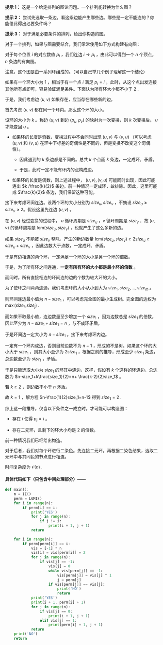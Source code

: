 **提示 1：** 这是一个给定排列的图论问题。一个排列能转换为什么图？

**提示 2：** 尝试先选取一条边，看这条边能产生哪些边。哪些是一定不能连的？你能借此得出必要条件吗？

**提示 3：** 对于满足必要条件的排列，给出你构造的图。

对于一个排列，如果与图需要结合，我们常常使用如下方式构建有向图：

对于每个位置 $i$ 的对应数值 $p_i$ ，我们连边 $i\to p_i$ ，由此可以得到一个 $n$ 个顶点， $n$ 条边的有向图。

注意，这个图是由一系列环组成的。（可以自己举几个例子理解这一个结论）

如果有一个环大小为 $1$ ，相当于有一个点 $i$ 满足 $p_i=i$ ，此时，从这个点出发连接其他所有点即可，容易验证满足条件。下面认为所有环大小都不小于 $2$ .

于是，我们考虑边 $(u, v)$ 如果存在，应当存在哪些新的边。

首先考虑 $(u, v)$ 都在同一个环内。那么这个环的大小。

设环的大小为 $k$ 。称边 $(u, v)$ 到边 $(p_u, p_v)$ 的映射为一次变换，则 $k$ 次变换后， $u$ 才能变回 $u$ 。

- 如果环的长度是奇数，变换过程中不会同时出现 $(u, v)$ 与 $(v, u)$ （可以考虑 $(u, v)$ 和 $(v, u)$ 在环中下标差的奇偶性是不同的，但是变换不改变这个奇偶性）。

    - 因此遇到的 $k$ 条边都是不同的。总共 $k$ 个点画 $k$ 条边，一定成环，矛盾。

    - 于是，此时一定不能有环内的点构成边。

- 如果环的长度是偶数，则上述过程中， $(u,v),(v,u)$ 可能同时出现，因此可能连出 $k /\frac{k}{2}$ 条边。前一种情况一定成环，故排除。因此，这里可能成 $\frac{k}{2}$ 条边，我们保留这种可能。

接下来考虑环间连边。设两个环的大小分别为 $size_u, size_v$ ，不妨设 $size_u\geq size_v\geq 2$。假设这里先连边 $(u, v)$ 。

在 $(u, v)$ 经过变换的过程中， $u$ 循环周期是 $size_u$ ，$v$ 循环周期是 $size_v$ ，故 $(u, v)$ 的循环周期是 $\mathrm{lcm}(size_u, size_v)$ ，也就产生了这么多新的边。

如果 $size_u$ 不能被 $size_v$ 整除，产生的新边数量 $\mathrm{lcm}(size_u, size_v)\geq 2size_u\geq size_u+size_v$ ，因此边数大于点数，一定成环，矛盾。

于是有边相连的两个环，一定满足一个环的大小是另一个环的倍数。

于是，为了所有环之间连通，**一定有所有环的大小都是最小环的倍数** 。

而同时，所有直接相连的环间连的边的个数为较大环的大小。

为了使环之间两两连通，我们考虑环的大小从小到大为 $size_1,size_2,\dots,size_m$ 。

则环间连边最小值为 $n-size_1$ ，可以考虑完全图的最小生成树。完全图的边权为 $\max(size_i,size_j)$ .

而如果不取最小值，连边数量至少增加一个 $size_1$ ，因为边数总是 $size_1$ 的倍数，因此至少为 $n-size_1+size_1=n$ ，与不成环矛盾。

于是环间边一定大小为 $n-size_1$ ，接下来考虑环内边。

一定有一个环内成边，否则目前边数不为 $n-1$ ，形成的不是树。如果这个环的大小大于 $size_1$ ，则其大小至少为 $2size_1$ ，根据之前的推导，形成至少 $size_1$ 条边，总边数至少为 $size_1$ ，矛盾。

于是只能选取大小为 $size_1$ 的环其中连边，这样，假设有 $k$ 个这样的环连边，总边数为 $n-size_1+k\frac{size_1}{2}=n+
\frac{k-2}{2}size_1$ 。

若 $k\geq 2$ ，则边数不小于 $n$ 矛盾。

故 $k=1$ ，解方程 $n-\frac{1}{2}size_1=n-1$ 得到 $size_1=2$ .

综上这一段推导，仅当以下条件之一成立时，才可能可以构造图：

- 存在 $i$ 使得 $p_i=i$ 。

- 存在二元环，且剩下的环大小均是 $2$ 的倍数。

前一种情况我们已经给出构造。

对于后者，我们对每个环进行二染色。先连接二元环，再根据二染色结果，选取二元环中与其同色的节点进行相连。

时间复杂度为 $\mathcal{O}(n)$ .

#### 具体代码如下（只包含中间处理部分）——

```Python []
def main():
    n = II()
    perm = LGMI()
    for i in range(n):
        if perm[i] == i:
            print('YES')
            for j in range(n):
                if j != i:
                    print(i + 1, j + 1)
            return
    
    for i in range(n):
        if perm[perm[i]] == i:
            vis = [-1] * n
            vis[i] = vis[perm[i]] = 2
            for j in range(n):
                if vis[j] == -1:
                    vis[j] = 0
                    while vis[perm[j]] == -1:
                        vis[perm[j]] = vis[j] ^ 1
                        j = perm[j]
                    if vis[perm[j]] == vis[j]:
                        print('NO')
                        return
            print('YES')
            print(i + 1, perm[i] + 1)
            for j in range(n):
                if vis[j] == 0:
                    print(i + 1, j + 1)
                elif vis[j] == 1:
                    print(perm[i] + 1, j + 1)
            return
    print('NO')
    return
```
